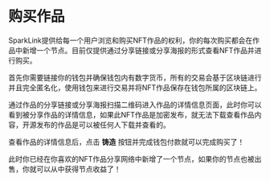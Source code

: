 # 购买作品

SparkLink提供给每一个用户浏览和购买NFT作品的权利，你的每次购买都会在作品中新增一个节点。目前仅提供通过分享链接或分享海报的形式查看NFT作品并进行购买。

首先你需要链接你的钱包并确保钱包内有数字货币，所有的交易会基于区块链进行并且完全匿名化，使用钱包来进行交易并将NFT作品保存在钱包所属的区块链上。

通过作品的分享链接或分享海报扫描二维码进入作品的详情信息页面，此时你可以看到被分享作品的详情信息，如果此NFT作品是加密发布，就无法下载查看作品内容，开源发布的作品是可以被任何人下载并查看的。

查看作品的详情信息后，点击 **铸造** 按钮并完成钱包付款就可以完成购买了！

此时你已经在你喜欢的NFT作品分享网络中新增了一个节点，如果你的节点也被出售，你就可以从中获得节点收益了！
